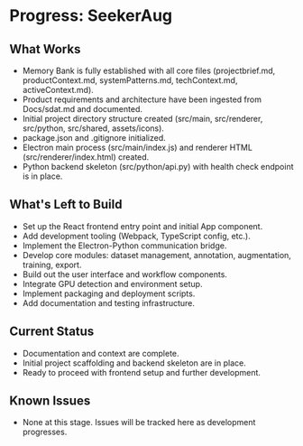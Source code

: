 # Progress: SeekerAug

## What Works

- Memory Bank is fully established with all core files (projectbrief.md, productContext.md, systemPatterns.md, techContext.md, activeContext.md).
- Product requirements and architecture have been ingested from Docs/sdat.md and documented.
- Initial project directory structure created (src/main, src/renderer, src/python, src/shared, assets/icons).
- package.json and .gitignore initialized.
- Electron main process (src/main/index.js) and renderer HTML (src/renderer/index.html) created.
- Python backend skeleton (src/python/api.py) with health check endpoint is in place.

## What's Left to Build

- Set up the React frontend entry point and initial App component.
- Add development tooling (Webpack, TypeScript config, etc.).
- Implement the Electron-Python communication bridge.
- Develop core modules: dataset management, annotation, augmentation, training, export.
- Build out the user interface and workflow components.
- Integrate GPU detection and environment setup.
- Implement packaging and deployment scripts.
- Add documentation and testing infrastructure.

## Current Status

- Documentation and context are complete.
- Initial project scaffolding and backend skeleton are in place.
- Ready to proceed with frontend setup and further development.

## Known Issues

- None at this stage. Issues will be tracked here as development progresses.
